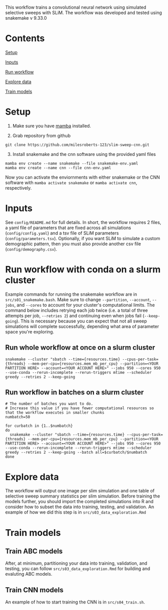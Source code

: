 This workflow trains a convolutional neural network using simulated selective sweeps with SLiM. The workflow was developed and tested using snakemake v 9.33.0 

# Contents

[Setup](#setup)

[Inputs](#inputs)

[Run workflow](#run-workflow-with-conda-on-a-slurm-cluster)

[Explore data](#explore-data)

[Train models](#train-models)

# Setup

1. Make sure you have [mamba](https://mamba.readthedocs.io/en/latest/installation/mamba-installation.html) installed. 

2. Grab repository from github

```
git clone https://github.com/milesroberts-123/slim-sweep-cnn.git
```

3. Install snakemake and the cnn software using the provided yaml files

```
mamba env create --name snakemake --file snakemake-env.yaml
mamba env create --name cnn --file cnn-env.yaml
```

Now you can activate the enviornments with either snakemake or the CNN software with `mamba activate snakemake` or `mamba activate cnn`, respectively.

# Inputs

See `config/README.md` for full details. In short, the workflow requires 2 files, a yaml file of parameters that are fixed across all simulations (`config/config.yaml`) and a tsv file of SLiM parameters (`config/parameters.tsv`). Optionally, if you want SLiM to simulate a custom demographic pattern, then you must also provide another csv file (`config/demography.csv`). 

# Run workflow with conda on a slurm cluster

Example commands for running the snakemake workflow are in `src/s01_snakemake.bash`. Make sure to change `--partition`, `--account`, `--jobs`, and `--cores` to account for your cluster's computational limits. The command below includes retrying each job twice (i.e. a total of three attempts per job, `--retries 2`) and continuing even when jobs fail (`--keep-going`). This is necessary because you can expect that not all sweep simulations will complete successfully, depending what area of parameter space you're exploring.

## Run whole workflow at once on a slurm cluster

```
snakemake --cluster "sbatch --time={resources.time} --cpus-per-task={threads} --mem-per-cpu={resources.mem_mb_per_cpu} --partition=<YOUR PARTITION HERE> --account=<YOUR ACCOUNT HERE>" --jobs 950 --cores 950 --use-conda --rerun-incomplete --rerun-triggers mtime --scheduler greedy --retries 2 --keep-going
```

## Run workflow in batches on a slurm cluster

```
# The number of batches you want to do.
# Increase this value if you have fewer computational resources so that the workflow executes in smaller chunks
numbatch=50

for curbatch in {1..$numbatch}
do
  snakemake --cluster "sbatch --time={resources.time} --cpus-per-task={threads} --mem-per-cpu={resources.mem_mb_per_cpu} --partition=<YOUR PARTITION HERE> --account=<YOUR ACCOUNT HERE>" --jobs 950 --cores 950 --use-conda --rerun-incomplete --rerun-triggers mtime --scheduler greedy --retries 2 --keep-going --batch all=$curbatch/$numbatch
done
```

# Explore data

The workflow will output one image per slim simulation and one table of selective sweep summary statistics per slim simulation. Before training the models further, you should import the completed simulations into R and consider how to subset the data into training, testing, and validation. An example of how we did this step is in `src/s03_data_exploration.Rmd`

# Train models

## Train ABC models

After, at minimum, partitioning your data into training, validation, and testing, you can follow `src/s03_data_exploration.Rmd` for building and evaluting ABC models.

## Train CNN models

An example of how to start training the CNN is in `src/s04_train.sh`.
